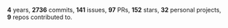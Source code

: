 **4** years, **2736** commits, **141** issues, **97** PRs, **152** stars, **32** personal projects, **9** repos contributed to.
